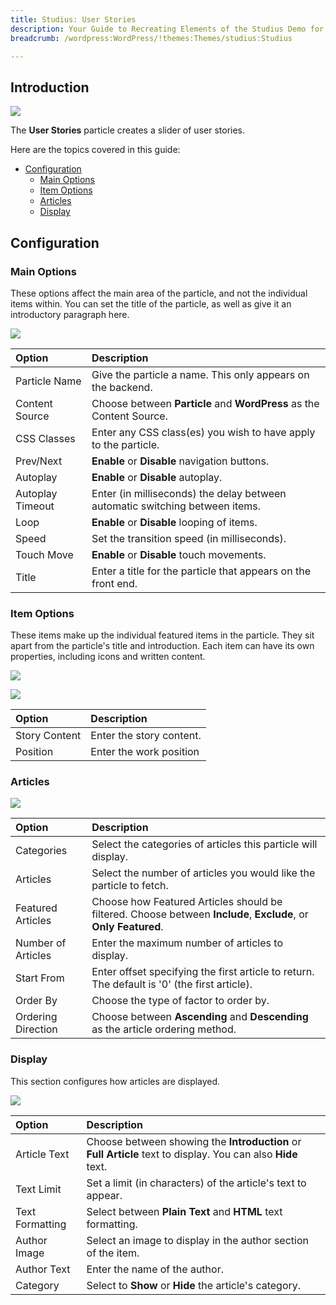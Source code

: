 ```yaml
---
title: Studius: User Stories
description: Your Guide to Recreating Elements of the Studius Demo for WordPress
breadcrumb: /wordpress:WordPress/!themes:Themes/studius:Studius

---
```


## Introduction

![](assets/particle_userstories1.png)

The **User Stories** particle creates a slider of user stories.

Here are the topics covered in this guide:

* [Configuration](#configuration)
    - [Main Options](#main-options)
    - [Item Options](#item-options)
    - [Articles](#articles)
    - [Display](#display)

## Configuration

### Main Options 

These options affect the main area of the particle, and not the individual items within. You can set the title of the particle, as well as give it an introductory paragraph here.

![](assets/particle_userstories2.png)

| Option        | Description                                                                     |
| :-----        | :-----                                                                          |
| Particle Name | Give the particle a name. This only appears on the backend.                     |
| Content Source | Choose between **Particle** and **WordPress** as the Content Source.   |
| CSS Classes    | Enter any CSS class(es) you wish to have apply to the particle.   |
| Prev/Next         | **Enable** or **Disable** navigation buttons.                                                      |
| Autoplay         | **Enable** or **Disable** autoplay.                                                                 |
| Autoplay Timeout | Enter (in milliseconds) the delay between automatic switching between items.                        |
| Loop             | **Enable** or **Disable** looping of items.                                                         |
| Speed            | Set the transition speed (in milliseconds).                                                         |
| Touch Move            | **Enable** or **Disable** touch movements.                                                                      |
| Title          | Enter a title for the particle that appears on the front end.                                                                                            |

### Item Options

These items make up the individual featured items in the particle. They sit apart from the particle's title and introduction. Each item can have its own properties, including icons and written content.

![](assets/particle_userstories3.png)

![](assets/particle_userstories4.png)

| Option              | Description                                                            |
| :-----              | :-----                                                                 |
| Story Content | Enter the story content. |
| Position     | Enter the work position |

### Articles

![](assets/particle_userstories5.png)

| Option             | Description                                                                                                     |
| :-----             | :-----                                                                                                          |
| Categories         | Select the categories of articles this particle will display.                                                   |
| Articles           | Select the number of articles you would like the particle to fetch.                                             |
| Featured Articles  | Choose how Featured Articles should be filtered. Choose between **Include**, **Exclude**, or **Only Featured**. |
| Number of Articles | Enter the maximum number of articles to display.                                                                |
| Start From         | Enter offset specifying the first article to return. The default is '0' (the first article).                    |
| Order By           | Choose the type of factor to order by.                                                                          |
| Ordering Direction | Choose between **Ascending** and **Descending** as the article ordering method.                                 |

### Display

This section configures how articles are displayed.

![](assets/particle_userstories6.png)

| Option          | Description                                                                                                                                              |
| :-----          | :-----                                                                                                                                                   |
| Article Text    | Choose between showing the **Introduction** or **Full Article** text to display. You can also **Hide** text.                                             |
| Text Limit      | Set a limit (in characters) of the article's text to appear.                                                                                             |
| Text Formatting | Select between **Plain Text** and **HTML** text formatting.                                                                                              |
| Author Image                      | Select an image to display in the author section of the item.                           |
| Author Text                       | Enter the name of the author.                           |
| Category       | Select to **Show** or **Hide** the article's category. |